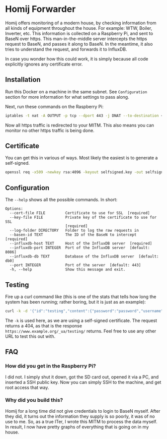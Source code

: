 # Homij Forwarder

Homij offers monitoring of a modern house, by checking information from all kinds of equipment throughout the house.
For example: WTW, Boiler, Inverter, etc.
This information is collected on a Raspberry Pi, and sent to BaseN over https.
This man-in-the-middle server intercepts the https request to BaseN, and passes it along to BaseN.
In the meantime, it also tries to understand the request, and forwards it to InfluxDB.

In case you wonder how this could work, it is simply because all code explicitly ignores any certificate error.

## Installation

Run this Docker on a machine in the same subnet.
See `Configuration` section for more information for what settings to pass along.

Next, run these commands on the Raspberry Pi:

```bash
iptables -t nat -A OUTPUT -p tcp --dport 443 -j DNAT --to-destination <IP of this MITM server>:443
```

Now all https traffic is redirected to your MITM.
This also means you can monitor no other https traffic is being done.

## Certificate

You can get this in various of ways.
Most likely the easiest is to generate a self-signed.

```bash
openssl req -x509 -newkey rsa:4096 -keyout selfsigned.key -out selfsigned.cert -days 365
```

## Configuration

The `--help` shows all the possible commands. In short:

```
Options:
  --cert-file FILE         Certificate to use for SSL  [required]
  --key-file FILE          Private key of the certificate to use for SSL
                           [required]
  --log-folder DIRECTORY   Folder to log the raw requests in
  --basen-id TEXT          The ID of the BaseN to intercept  [required]
  --influxdb-host TEXT     Host of the InfluxDB server  [required]
  --influxdb-port INTEGER  Port of the InfluxDB server  [default: 8086]
  --influxdb-db TEXT       Database of the InfluxDB server  [default: db0]
  --port INTEGER           Port of the server  [default: 443]
  -h, --help               Show this message and exit.
```

## Testing

Fire up a curl command like (this is one of the stats that tells how long the system has been running; rather boring, but it is just as an example):

```bash
curl -k -d '{"id":"testing","content":{"password":"password","username":"username","c":[{"write":{"rows":[{"path":"power","time":"1565432461000","channels":[{"channel":"pulse_1","long":"1","comment":"","unit":"Counter32"},{"channel":"pulse_2","long":"1","comment":"","unit":"Counter32"},{"channel":"pulse_3","long":"374103","comment":"","unit":"Counter32"},{"channel":"pulse_4","long":"1","comment":"","unit":"Counter32"},{"channel":"pulse_5","long":"1","comment":"","unit":"Counter32"}]}]}}]}}}' --header 'Host: www.example.org' https://127.0.0.1:443/_ua/testing/
```

The `-k` is used here, as we are using a self-signed certificate.
The request returns a 404, as that is the response `https://www.example.org/_ua/testing/` returns.
Feel free to use any other URL to test this out with.

## FAQ

### How did you get in the Raspberry Pi?

I did not.
I simply shut it down, got the SD card out, opened it via a PC, and inserted a SSH public key.
Now you can simply SSH to the machine, and get root access that way.

### Why did you build this?

Homij for a long time did not give credentials to login to BaseN myself.
After they did, it turns out the information they supply is so poorly, it was of no use to me.
So, as a true ITer, I wrote this MITM to process the data myself.
In result, I now have pretty graphs of everything that is going on in my house.
